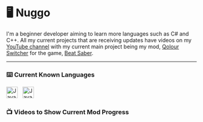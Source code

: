 # 🖥️ Nuggo
I'm a beginner developer aiming to learn more languages such as C# and C++. All my current projects that are receiving updates have videos on my [YouTube channel](https://www.youtube.com/channel/UCf4V-LYQTD1KFwYW8MNcp6g) with my current main project being my mod, [Qolour Switcher](https://github.com/NuggoDEV/Qolour-Switcher-Rewritten) for the game, [Beat Saber](https://beatsaber.com/).

---

### ⌨️ Current Known Languages
<img align = "left" alt = "Java" width = "30px" style = "padding-right:10px;" src = "https://cdn.jsdelivr.net/gh/devicons/devicon/icons/cplusplus/cplusplus-line.svg"/>
<img align = "left" alt = "Java" width = "30px" style = "padding-right:10px;" src = "https://cdn.jsdelivr.net/gh/devicons/devicon/icons/python/python-plain.svg"/>

<br />

#

### 📺 Videos to Show Current Mod Progress

<!-- BEGIN YOUTUBE-CARDS -->
<!-- END YOUTUBE-CARDS -->